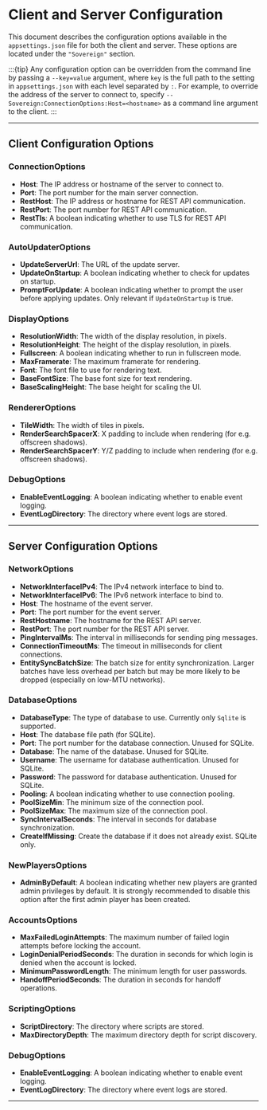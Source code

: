 # Client and Server Configuration

This document describes the configuration options available in the `appsettings.json` file for both the client and server. These options are located under the `"Sovereign"` section.

:::{tip}
Any configuration option can be overridden from the command line by passing a `--key=value` argument, where `key` is the full path to the setting in `appsettings.json` with each level separated by `:`. For example, to override the address of the server to connect to, specify `--Sovereign:ConnectionOptions:Host=<hostname>` as a command line argument to the client.
:::

---

## Client Configuration Options

### ConnectionOptions
- **Host**: The IP address or hostname of the server to connect to.
- **Port**: The port number for the main server connection.
- **RestHost**: The IP address or hostname for REST API communication.
- **RestPort**: The port number for REST API communication.
- **RestTls**: A boolean indicating whether to use TLS for REST API communication.

### AutoUpdaterOptions
- **UpdateServerUrl**: The URL of the update server.
- **UpdateOnStartup**: A boolean indicating whether to check for updates on startup.
- **PromptForUpdate**: A boolean indicating whether to prompt the user before applying updates. Only relevant if `UpdateOnStartup` is true.

### DisplayOptions
- **ResolutionWidth**: The width of the display resolution, in pixels.
- **ResolutionHeight**: The height of the display resolution, in pixels.
- **Fullscreen**: A boolean indicating whether to run in fullscreen mode.
- **MaxFramerate**: The maximum framerate for rendering.
- **Font**: The font file to use for rendering text.
- **BaseFontSize**: The base font size for text rendering.
- **BaseScalingHeight**: The base height for scaling the UI.

### RendererOptions
- **TileWidth**: The width of tiles in pixels.
- **RenderSearchSpacerX**: X padding to include when rendering (for e.g. offscreen shadows).
- **RenderSearchSpacerY**: Y/Z padding to include when rendering (for e.g. offscreen shadows).

### DebugOptions
- **EnableEventLogging**: A boolean indicating whether to enable event logging.
- **EventLogDirectory**: The directory where event logs are stored.

---

## Server Configuration Options

### NetworkOptions
- **NetworkInterfaceIPv4**: The IPv4 network interface to bind to.
- **NetworkInterfaceIPv6**: The IPv6 network interface to bind to.
- **Host**: The hostname of the event server.
- **Port**: The port number for the event server.
- **RestHostname**: The hostname for the REST API server.
- **RestPort**: The port number for the REST API server.
- **PingIntervalMs**: The interval in milliseconds for sending ping messages.
- **ConnectionTimeoutMs**: The timeout in milliseconds for client connections.
- **EntitySyncBatchSize**: The batch size for entity synchronization. Larger batches have less overhead per batch but may be more likely to be dropped (especially on low-MTU networks).

### DatabaseOptions
- **DatabaseType**: The type of database to use. Currently only `Sqlite` is supported.
- **Host**: The database file path (for SQLite).
- **Port**: The port number for the database connection. Unused for SQLite.
- **Database**: The name of the database. Unused for SQLite.
- **Username**: The username for database authentication. Unused for SQLite.
- **Password**: The password for database authentication. Unused for SQLite.
- **Pooling**: A boolean indicating whether to use connection pooling.
- **PoolSizeMin**: The minimum size of the connection pool.
- **PoolSizeMax**: The maximum size of the connection pool.
- **SyncIntervalSeconds**: The interval in seconds for database synchronization.
- **CreateIfMissing**: Create the database if it does not already exist. SQLite only.

### NewPlayersOptions
- **AdminByDefault**: A boolean indicating whether new players are granted admin privileges by default. It is strongly recommended to disable this option after the first admin player has been created.

### AccountsOptions
- **MaxFailedLoginAttempts**: The maximum number of failed login attempts before locking the account.
- **LoginDenialPeriodSeconds**: The duration in seconds for which login is denied when the account is locked.
- **MinimumPasswordLength**: The minimum length for user passwords.
- **HandoffPeriodSeconds**: The duration in seconds for handoff operations.

### ScriptingOptions
- **ScriptDirectory**: The directory where scripts are stored.
- **MaxDirectoryDepth**: The maximum directory depth for script discovery.

### DebugOptions
- **EnableEventLogging**: A boolean indicating whether to enable event logging.
- **EventLogDirectory**: The directory where event logs are stored.

---
